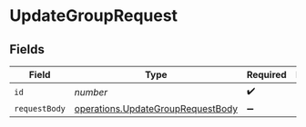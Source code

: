 # UpdateGroupRequest


## Fields

| Field                                                                                         | Type                                                                                          | Required                                                                                      | Description                                                                                   |
| --------------------------------------------------------------------------------------------- | --------------------------------------------------------------------------------------------- | --------------------------------------------------------------------------------------------- | --------------------------------------------------------------------------------------------- |
| `id`                                                                                          | *number*                                                                                      | :heavy_check_mark:                                                                            | N/A                                                                                           |
| `requestBody`                                                                                 | [operations.UpdateGroupRequestBody](../../../sdk/models/operations/updategrouprequestbody.md) | :heavy_minus_sign:                                                                            | N/A                                                                                           |
